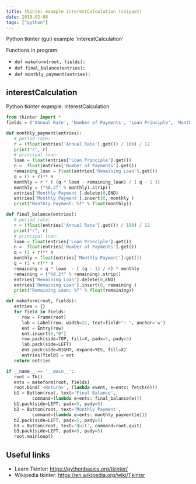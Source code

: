 ```yaml
---
title: tkinter example interestCalculation (snippet)
date: 2019-02-08
tags: ["python"]
---
```

Python tkinter (gui) example 'interestCalculation'

Functions in program: 
* `def makeform(root, fields):`
* `def final_balance(entries):`
* `def monthly_payment(entries):`

## interestCalculation

Python tkinter example: interestCalculation

```python
from tkinter import *
fields = ('Annual Rate', 'Number of Payments', 'Loan Principle', 'Monthly Payment', 'Remaining Loan')

def monthly_payment(entries):
   # period rate:
   r = (float(entries['Annual Rate'].get()) / 100) / 12
   print("r", r)
   # principal loan:
   loan = float(entries['Loan Principle'].get())
   n =  float(entries['Number of Payments'].get())
   remaining_loan = float(entries['Remaining Loan'].get())
   q = (1 + r)** n
   monthly = r * ( (q * loan - remaining_loan) / ( q - 1 ))
   monthly = ("%8.2f" % monthly).strip()
   entries['Monthly Payment'].delete(0,END)
   entries['Monthly Payment'].insert(0, monthly )
   print("Monthly Payment: %f" % float(monthly))

def final_balance(entries):
   # period rate:
   r = (float(entries['Annual Rate'].get()) / 100) / 12
   print("r", r)
   # principal loan:
   loan = float(entries['Loan Principle'].get())
   n =  float(entries['Number of Payments'].get())
   q = (1 + r)** n
   monthly = float(entries['Monthly Payment'].get())
   q = (1 + r)** n
   remaining = q * loan  - ( (q - 1) / r) * monthly
   remaining = ("%8.2f" % remaining).strip()
   entries['Remaining Loan'].delete(0,END)
   entries['Remaining Loan'].insert(0, remaining )
   print("Remaining Loan: %f" % float(remaining))

def makeform(root, fields):
   entries = {}
   for field in fields:
      row = Frame(root)
      lab = Label(row, width=22, text=field+": ", anchor='w')
      ent = Entry(row)
      ent.insert(0,"0")
      row.pack(side=TOP, fill=X, padx=5, pady=5)
      lab.pack(side=LEFT)
      ent.pack(side=RIGHT, expand=YES, fill=X)
      entries[field] = ent
   return entries

if __name__ == '__main__':
   root = Tk()
   ents = makeform(root, fields)
   root.bind('<Return>', (lambda event, e=ents: fetch(e)))
   b1 = Button(root, text='Final Balance',
          command=(lambda e=ents: final_balance(e)))
   b1.pack(side=LEFT, padx=5, pady=5)
   b2 = Button(root, text='Monthly Payment',
          command=(lambda e=ents: monthly_payment(e)))
   b2.pack(side=LEFT, padx=5, pady=5)
   b3 = Button(root, text='Quit', command=root.quit)
   b3.pack(side=LEFT, padx=5, pady=5)
   root.mainloop()

```

## Useful links

- Learn Tkinter: https://pythonbasics.org/tkinter/
- Wikipedia tkinter: https://en.wikipedia.org/wiki/Tkinter

